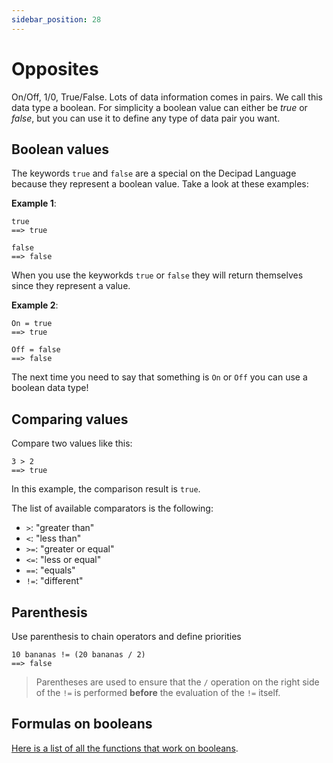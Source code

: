 ```yaml
---
sidebar_position: 28
---
```


# Opposites

On/Off, 1/0, True/False. Lots of data information comes in pairs. We call this data type a boolean. For simplicity a boolean value can either be _true_ or _false_, but you can use it to define any type of data pair you want.

## Boolean values

The keywords `true` and `false` are a special on the Decipad Language because they represent a boolean value. Take a look at these examples:

**Example 1**:

```deci live
true
==> true
```

```deci live
false
==> false
```

When you use the keyworkds `true` or `false` they will return themselves since they represent a value.

**Example 2**:

```deci live
On = true
==> true
```

```deci live
Off = false
==> false
```

The next time you need to say that something is `On` or `Off` you can use a boolean data type!

## Comparing values

Compare two values like this:

```deci live
3 > 2
==> true
```

In this example, the comparison result is `true`.

The list of available comparators is the following:

- `>`: "greater than"
- `<`: "less than"
- `>=`: "greater or equal"
- `<=`: "less or equal"
- `==`: "equals"
- `!=`: "different"

## Parenthesis

Use parenthesis to chain operators and define priorities

```deci live
10 bananas != (20 bananas / 2)
==> false
```

> Parentheses are used to ensure that the `/` operation on the right side of the `!=` is performed **before** the evaluation of the `!=` itself.

## Formulas on booleans

[Here is a list of all the functions that work on booleans](/docs/built-in-formulas/formulas-for-booleans).
